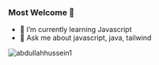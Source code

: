 ### Most Welcome 👋
- 🌱 I’m currently learning Javascript
- 💬 Ask me about javascript, java, tailwind

<p><img align="left" src="https://github-readme-stats.vercel.app/api/top-langs?username=abdullahhussein1&show_icons=true&locale=en&layout=compact" alt="abdullahhussein1" /></p>

<!--
**abdullahhussein1/abdullahhussein1** is a ✨ _special_ ✨ repository because its `README.md` (this file) appears on your GitHub profile.

Here are some ideas to get you started:

- 🔭 I’m currently working on ...
- 🌱 I’m currently learning ...
- 👯 I’m looking to collaborate on ...
- 🤔 I’m looking for help with ...
- 💬 Ask me about ...
- 📫 How to reach me: ...
- 😄 Pronouns: ...
- ⚡ Fun fact: ...
-->
